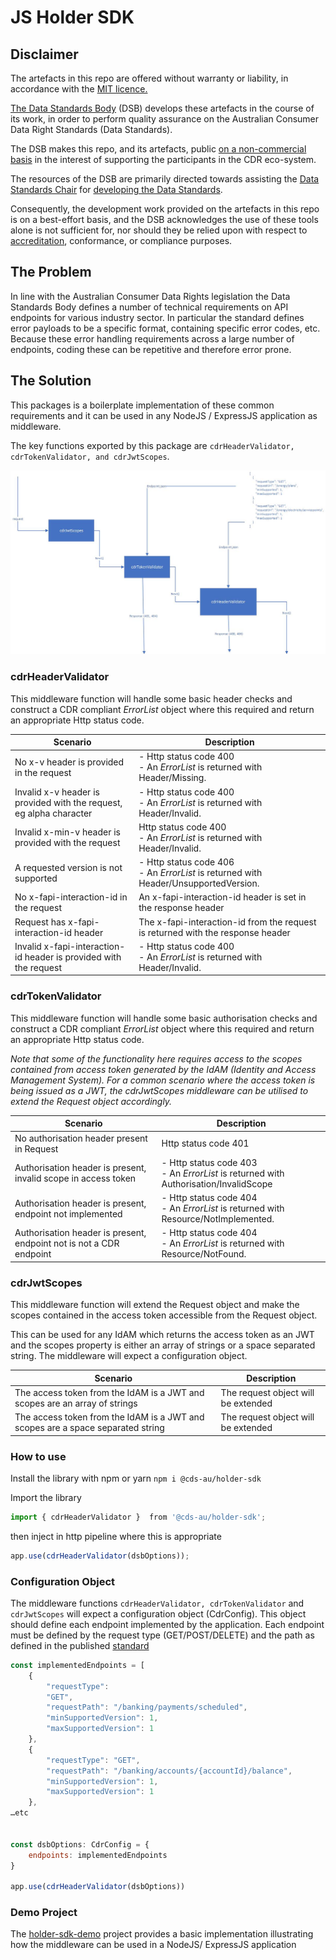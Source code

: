 # JS Holder SDK

## Disclaimer

The artefacts in this repo are offered without warranty or liability, in accordance with the [MIT licence.](https://github.com/ConsumerDataStandardsAustralia/java-artefacts/blob/master/LICENSE)

[The Data Standards Body](https://www.csiro.au/en/News/News-releases/2018/Data61-appointed-to-Data-Standards-Body-role)
(DSB) develops these artefacts in the course of its work, in order to perform quality assurance on the Australian Consumer Data Right Standards (Data Standards).

The DSB makes this repo, and its artefacts, public [on a non-commercial basis](https://github.com/ConsumerDataStandardsAustralia/java-artefacts/blob/master/LICENSE)
in the interest of supporting the participants in the CDR eco-system.

The resources of the DSB are primarily directed towards assisting the [Data Standards Chair](https://consumerdatastandards.gov.au/about/)
for [developing the Data Standards](https://github.com/ConsumerDataStandardsAustralia/standards).

Consequently, the development work provided on the artefacts in this repo is on a best-effort basis,
and the DSB acknowledges the use of these tools alone is not sufficient for, nor should they be relied upon
with respect to [accreditation](https://www.accc.gov.au/focus-areas/consumer-data-right-cdr-0/cdr-draft-accreditation-guidelines),
conformance, or compliance purposes.

## The Problem

In line with the Australian Consumer Data Rights legislation the Data Standards Body defines a number of technical requirements on API endpoints for various industry sector. In particular the standard defines error payloads to be a specific format, containing specific error codes, etc.
Because these error handling requirements across a large number of endpoints, coding these can be repetitive and therefore error prone.

## The Solution

This packages is a boilerplate implementation of these common requirements and it can be used in any NodeJS / ExpressJS application as middleware.

The key functions exported by this package are `cdrHeaderValidator, cdrTokenValidator, and cdrJwtScopes`.

![Design](/images/MiddleWareDesign.jpg "Middleware pipeline")

### cdrHeaderValidator

This middleware function will handle some basic header checks and construct a CDR compliant *ErrorList* object where this required and return an appropriate Http status code.

| Scenario      | Description |
| ----------- | ----------- |
| No x-v header is provided in the request    | - Http status code 400 </br> - An *ErrorList* is returned with Header/Missing.    |
| Invalid x-v header is provided with the request, eg alpha character   | - Http status code 400 </br> - An *ErrorList* is returned with Header/Invalid. |
| Invalid x-min-v header is provided with the request |  Http status code 400 </br> - An *ErrorList* is returned with Header/Invalid. |
| A requested version is not supported | - Http status code 406 </br> - An *ErrorList* is returned with Header/UnsupportedVersion. |
| No x-fapi-interaction-id  in the request    | An x-fapi-interaction-id header is set in the response header    |
| Request has x-fapi-interaction-id header    | The x-fapi-interaction-id from the request is returned with the response header   |
| Invalid x-fapi-interaction-id header is provided with the request  | - Http status code 400 </br> - An *ErrorList* is returned with Header/Invalid. |

### cdrTokenValidator

This middleware function will handle some basic authorisation checks and construct a CDR compliant *ErrorList* object where this required and return an appropriate Http status code.

*Note that some of the functionality here requires access to the scopes contained from access token generated by the IdAM  (Identity and Access Management System).  For a common scenario where the access token is being issued as a JWT, the cdrJwtScopes middleware can be utilised to extend the Request object accordingly.*

| Scenario      | Description |
| ----------- | ----------- |
| No authorisation header present in Request     | Http status code 401       |
| Authorisation header is present, invalid scope in access token   | - Http status code 403 </br> - An *ErrorList* is returned with Authorisation/InvalidScope |
| Authorisation header is present, endpoint not implemented | - Http status code 404 </br> - An *ErrorList* is returned with Resource/NotImplemented. |
| Authorisation header is present, endpoint not is not a CDR endpoint | - Http status code 404 </br> - An *ErrorList* is returned with Resource/NotFound. |

### cdrJwtScopes

This middleware function will extend the Request object and make the scopes contained in the access token accessible from the Request object.

This can be used for any IdAM which returns the access token as an JWT and the scopes property is either an array of strings or a space separated string.
The middleware will expect a configuration object.

| Scenario      | Description |
| ----------- | ----------- |
| The access token from the IdAM is a JWT and scopes are an array of strings    | The request object will be extended      |
| The access token from the IdAM is a JWT and scopes are a space separated string   |The request object will be extended  |

### How to use
Install the library with npm or yarn
`npm i @cds-au/holder-sdk`

Import the library
```javascript
import { cdrHeaderValidator }  from '@cds-au/holder-sdk';
```
then inject in http pipeline where this is appropriate
```javascript
app.use(cdrHeaderValidator(dsbOptions));
```


### Configuration Object

The middleware functions `cdrHeaderValidator, cdrTokenValidator` and `cdrJwtScopes`  will expect a configuration object (CdrConfig). This object should define each endpoint implemented by the application.
Each endpoint must be defined by the request type (GET/POST/DELETE) and the path as defined in the published [standard](https://consumerdatastandardsaustralia.github.io/standards/#introduction)

```javascript
const implementedEndpoints = [
    {
        "requestType": 
        "GET",
        "requestPath": "/banking/payments/scheduled",
        "minSupportedVersion": 1,
        "maxSupportedVersion": 1
    },
    {
        "requestType": "GET",
        "requestPath": "/banking/accounts/{accountId}/balance",
        "minSupportedVersion": 1,
        "maxSupportedVersion": 1
    },
…etc


const dsbOptions: CdrConfig = {
    endpoints: implementedEndpoints
}

app.use(cdrHeaderValidator(dsbOptions))

```

### Demo Project

The [holder-sdk-demo](https://github.com/ConsumerDataStandardsAustralia/holder-sdk-demo) project provides a basic implementation illustrating how the middleware can be used in a NodeJS/ ExpressJS  application
